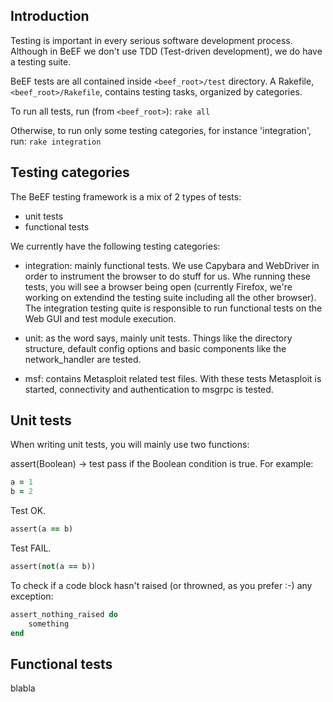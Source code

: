 ## Introduction
Testing is important in every serious software development process. Although in BeEF we don't use TDD (Test-driven development), we do have a testing suite. 

BeEF tests are all contained inside `<beef_root>/test` directory.
A Rakefile, `<beef_root>/Rakefile`, contains testing tasks, organized by categories.

To run all tests, run (from `<beef_root>`):
`rake all`

Otherwise, to run only some testing categories, for instance 'integration', run:
`rake integration`

## Testing categories
The BeEF testing framework is a mix of 2 types of tests:
 - unit tests
 - functional tests

We currently have the following testing categories:
 - integration: mainly functional tests. We use Capybara and WebDriver in order to instrument the browser to do stuff for us. Whe running these tests, you will see a browser being open (currently Firefox, we're working on extendind the testing suite including all the other browser). The integration testing quite is responsible to run functional tests on the Web GUI and test module execution.

 - unit: as the word says, mainly unit tests. Things like the directory structure, default config options and basic components like the network_handler are tested.
 
 - msf: contains Metasploit related test files. With these tests Metasploit is started, connectivity and authentication to msgrpc is tested.

## Unit tests
When writing unit tests, you will mainly use two functions:

assert(Boolean) -> test pass if the Boolean condition is true.
For example:

```ruby
a = 1
b = 2
```
Test OK.
```ruby
assert(a == b)
```
Test FAIL.
```ruby
assert(not(a == b))
```
To check if a code block hasn't raised (or throwned, as you prefer :-) any exception:
```ruby
assert_nothing_raised do
    something
end
```
## Functional tests

blabla
